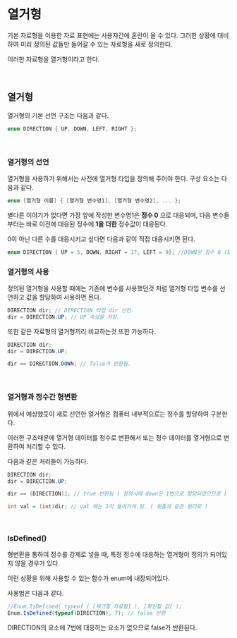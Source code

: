 # 열거형

기본 자료형을 이용한 자료 표현에는 사용자간에 혼란이 올 수 있다.
그러한 상황에 대비하여 미리 정의된 값들만 들어갈 수 있는 자료형을 새로 정의한다.

이러한 자료형을 열거형이라고 한다.

<br>

## 열거형

열거형의 기본 선언 구조는 다음과 같다.

```cs
enum DIRECTION { UP, DOWN, LEFT, RIGHT };
```

<br>

### 열거형의 선언

열거형을 사용하기 위해서는 사전에 열거형 타입을 정의해 주어야 한다.
구성 요소는 다음과 같다.

```cs
enum [열거형 이름] { [열거형 변수명1], [열거형 변수명2], ....};
```

별다른 이야기가 없다면 가장 앞에 작성한 변수명1은 **정수 0** 으로 대응되며, 다음 변수들부터는 바로 이전에 대응된 정수에 **1을 더한** 정수값이 대응된다.

0이 아닌 다른 수를 대응시키고 싶다면 다음과 같이 직접 대응시키면 된다.

```cs
enum DIRECTION { UP = 5, DOWN, RIGHT = 17, LEFT = 9}; //DOWN은 정수 6 (5 + 1)이 할당됨.
```

### 열거형의 사용

정의된 열거형을 사용할 때에는 기존에 변수를 사용했던것 처럼 열거형 타입 변수를 선언하고 값을 할당하여 사용하면 된다.

```cs
DIRECTION dir; // DIRECTION 타입 dir 선언.
dir = DIRECTION.UP; // UP 속성을 저장.
```


또한 같은 자료형의 열거형끼리 비교하는것 또한 가능하다.

```cs
DIRECTION dir;
dir = DIRECTION.UP;

dir == DIRECTION.DOWN; // false가 반환됨.
```

<br>

### 열거형과 정수간 형변환

위에서 예상했듯이 새로 선언한 열거형은 컴퓨터 내부적으로는 정수를 할당하여 구분한다.

이러한 구조때문에 열거형 데이터를 정수로 변환해서 또는 정수 데이터를 열거형으로 변환하여 처리할 수 있다.

다음과 같은 처리들이 가능하다.

```cs
DIRECTION dir;
dir = DIRECTION.UP;

dir == (DIRECTION)1; // true 반환됨 ( 정의시에 down은 1번으로 할당되었으므로 )

int val = (int)dir; // val 에는 1이 들어가게 됨. ( 윗줄과 같은 원리로 )
```

<br>

### IsDefined()

형변환을 통하여 정수를 강제로 넣을 때, 특정 정수에 대응하는 열거형이 정의가 되어있지 않을 경우가 있다.

이런 상황을 위해 사용할 수 있는 함수가 enum에 내장되어있다.

사용법은 다음과 같다.

```cs
//Enum.IsDefined( typeof ( [체크할 자료형] ), [확인할 값] );
Enum.IsDefined(typeof(DIRECTION), 7); // false 반환
```

DIRECTION의 요소에 7번에 대응하는 요소가 없으므로 false가 반환된다.

<br>